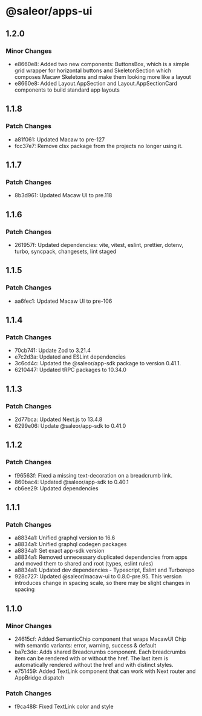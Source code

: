 # @saleor/apps-ui

## 1.2.0

### Minor Changes

- e8660e8: Added two new components: ButtonsBox, which is a simple grid wrapper for horizontal buttons and SkeletonSection which composes Macaw Skeletons and make them looking more like a layout
- e8660e8: Added Layout.AppSection and Layout.AppSectionCard components to build standard app layouts

## 1.1.8

### Patch Changes

- a81f061: Updated Macaw to pre-127
- fcc37e7: Remove clsx package from the projects no longer using it.

## 1.1.7

### Patch Changes

- 8b3d961: Updated Macaw UI to pre.118

## 1.1.6

### Patch Changes

- 261957f: Updated dependencies: vite, vitest, eslint, prettier, dotenv, turbo, syncpack, changesets, lint staged

## 1.1.5

### Patch Changes

- aa6fec1: Updated Macaw UI to pre-106

## 1.1.4

### Patch Changes

- 70cb741: Update Zod to 3.21.4
- e7c2d3a: Updated and ESLint dependencies
- 3c6cd4c: Updated the @saleor/app-sdk package to version 0.41.1.
- 6210447: Updated tRPC packages to 10.34.0

## 1.1.3

### Patch Changes

- 2d77bca: Updated Next.js to 13.4.8
- 6299e06: Update @saleor/app-sdk to 0.41.0

## 1.1.2

### Patch Changes

- f96563f: Fixed a missing text-decoration on a breadcrumb link.
- 860bac4: Updated @saleor/app-sdk to 0.40.1
- cb6ee29: Updated dependencies

## 1.1.1

### Patch Changes

- a8834a1: Unified graphql version to 16.6
- a8834a1: Unified graphql codegen packages
- a8834a1: Set exact app-sdk version
- a8834a1: Removed unnecessary duplicated dependencies from apps and moved them to shared and root (types, eslint rules)
- a8834a1: Updated dev dependencies - Typescript, Eslint and Turborepo
- 928c727: Updated @saleor/macaw-ui to 0.8.0-pre.95. This version introduces change in spacing scale, so there may be slight changes in spacing

## 1.1.0

### Minor Changes

- 24615cf: Added SemanticChip component that wraps MacawUI Chip with semantic variants: error, warning, success & default
- ba7c3de: Adds shared Breadcrumbs component. Each breadcrumbs item can be rendered with or without the href. The last item is automatically rendered without the href and with distinct styles.
- e751459: Added TextLink component that can work with Next router and AppBridge.dispatch

### Patch Changes

- f9ca488: Fixed TextLink color and style
